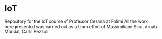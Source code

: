 # IoT
Repository for the IoT course of Professor Cesana at Polimi
All the work here presented was carried out as a team effort of Massimiliano Sica, Arnab Mondal, Carlo Pezzoli
